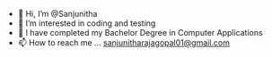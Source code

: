 - 👋 Hi, I’m @Sanjunitha
- 👀 I’m interested in coding and testing
- 🌱 I have completed my Bachelor Degree in Computer Applications 
- 📫 How to reach me ... sanjunitharajagopal01@gmail.com

<!---
Sanjunitha/Sanjunitha is a ✨ special ✨ repository because its `README.md` (this file) appears on your GitHub profile.
You can click the Preview link to take a look at your changes.
--->

